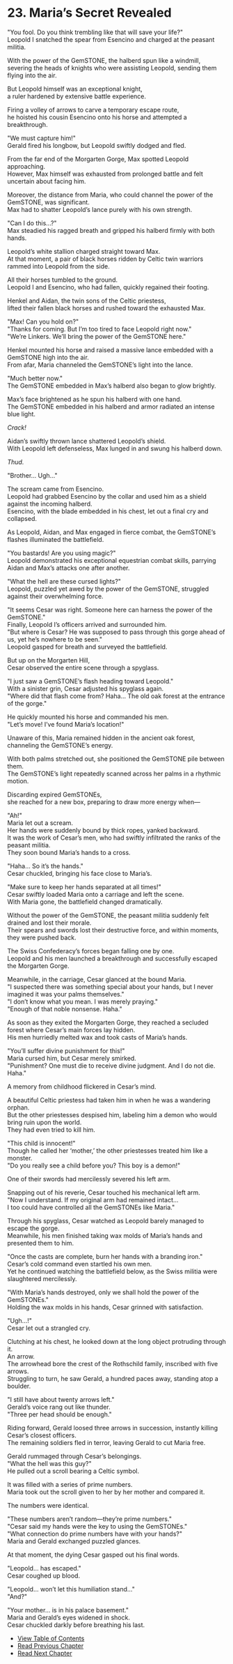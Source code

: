 # 23. Maria’s Secret Revealed   
      

"You fool. Do you think trembling like that will save your life?"   
Leopold I snatched the spear from Esencino and charged at the peasant militia.   

With the power of the GemSTONE, the halberd spun like a windmill,   
severing the heads of knights who were assisting Leopold, sending them flying into the air.   

But Leopold himself was an exceptional knight,   
a ruler hardened by extensive battle experience.   

Firing a volley of arrows to carve a temporary escape route,   
he hoisted his cousin Esencino onto his horse and attempted a breakthrough.   

"We must capture him!"   
Gerald fired his longbow, but Leopold swiftly dodged and fled.   

From the far end of the Morgarten Gorge, Max spotted Leopold approaching.   
However, Max himself was exhausted from prolonged battle and felt uncertain about facing him.   

Moreover, the distance from Maria, who could channel the power of the GemSTONE, was significant.   
Max had to shatter Leopold’s lance purely with his own strength.   

"Can I do this...?"   
Max steadied his ragged breath and gripped his halberd firmly with both hands.   

Leopold’s white stallion charged straight toward Max.   
At that moment, a pair of black horses ridden by Celtic twin warriors rammed into Leopold from the side.   

All their horses tumbled to the ground.   
Leopold I and Esencino, who had fallen, quickly regained their footing.   

Henkel and Aidan, the twin sons of the Celtic priestess,   
lifted their fallen black horses and rushed toward the exhausted Max.   

"Max! Can you hold on?"   
"Thanks for coming. But I’m too tired to face Leopold right now."   
"We’re Linkers. We’ll bring the power of the GemSTONE here."   

Henkel mounted his horse and raised a massive lance embedded with a GemSTONE high into the air.   
From afar, Maria channeled the GemSTONE’s light into the lance.   

"Much better now."   
The GemSTONE embedded in Max’s halberd also began to glow brightly.   

Max’s face brightened as he spun his halberd with one hand.   
The GemSTONE embedded in his halberd and armor radiated an intense blue light.   

*Crack!*   

Aidan’s swiftly thrown lance shattered Leopold’s shield.   
With Leopold left defenseless, Max lunged in and swung his halberd down.   

*Thud.*   

"Brother… Ugh…"   

The scream came from Esencino.   
Leopold had grabbed Esencino by the collar and used him as a shield against the incoming halberd.   
Esencino, with the blade embedded in his chest, let out a final cry and collapsed.   

As Leopold, Aidan, and Max engaged in fierce combat, the GemSTONE’s flashes illuminated the battlefield.   

"You bastards! Are you using magic?"   
Leopold demonstrated his exceptional equestrian combat skills, parrying Aidan and Max’s attacks one after another.   

"What the hell are these cursed lights?"   
Leopold, puzzled yet awed by the power of the GemSTONE, struggled against their overwhelming force.   

"It seems Cesar was right. Someone here can harness the power of the GemSTONE."   
Finally, Leopold I’s officers arrived and surrounded him.   
"But where is Cesar? He was supposed to pass through this gorge ahead of us, yet he’s nowhere to be seen."   
Leopold gasped for breath and surveyed the battlefield.   

But up on the Morgarten Hill,   
Cesar observed the entire scene through a spyglass.   

"I just saw a GemSTONE’s flash heading toward Leopold."   
With a sinister grin, Cesar adjusted his spyglass again.   
"Where did that flash come from? Haha... The old oak forest at the entrance of the gorge."   

He quickly mounted his horse and commanded his men.   
"Let’s move! I’ve found Maria’s location!"   

Unaware of this, Maria remained hidden in the ancient oak forest,   
channeling the GemSTONE’s energy.   

With both palms stretched out, she positioned the GemSTONE pile between them.   
The GemSTONE’s light repeatedly scanned across her palms in a rhythmic motion.   

Discarding expired GemSTONEs,   
she reached for a new box, preparing to draw more energy when—   

"Ah!"   
Maria let out a scream.   
Her hands were suddenly bound by thick ropes, yanked backward.   
It was the work of Cesar’s men, who had swiftly infiltrated the ranks of the peasant militia.   
They soon bound Maria’s hands to a cross.   

"Haha… So it’s the hands."   
Cesar chuckled, bringing his face close to Maria’s.   

"Make sure to keep her hands separated at all times!"   
Cesar swiftly loaded Maria onto a carriage and left the scene.   
With Maria gone, the battlefield changed dramatically.   

Without the power of the GemSTONE, the peasant militia suddenly felt drained and lost their morale.   
Their spears and swords lost their destructive force, and within moments, they were pushed back.   

The Swiss Confederacy’s forces began falling one by one.   
Leopold and his men launched a breakthrough and successfully escaped the Morgarten Gorge.   

Meanwhile, in the carriage, Cesar glanced at the bound Maria.   
"I suspected there was something special about your hands, but I never imagined it was your palms themselves."   
"I don’t know what you mean. I was merely praying."   
"Enough of that noble nonsense. Haha."   

As soon as they exited the Morgarten Gorge, they reached a secluded forest where Cesar’s main forces lay hidden.   
His men hurriedly melted wax and took casts of Maria’s hands.   

"You’ll suffer divine punishment for this!"   
Maria cursed him, but Cesar merely smirked.   
"Punishment? One must die to receive divine judgment. And I do not die. Haha."   

A memory from childhood flickered in Cesar’s mind.   

A beautiful Celtic priestess had taken him in when he was a wandering orphan.   
But the other priestesses despised him, labeling him a demon who would bring ruin upon the world.   
They had even tried to kill him.   

"This child is innocent!"   
Though he called her ‘mother,’ the other priestesses treated him like a monster.   
"Do you really see a child before you? This boy is a demon!"   

One of their swords had mercilessly severed his left arm.   

Snapping out of his reverie, Cesar touched his mechanical left arm.   
"Now I understand. If my original arm had remained intact…   
I too could have controlled all the GemSTONEs like Maria."   

Through his spyglass, Cesar watched as Leopold barely managed to escape the gorge.   
Meanwhile, his men finished taking wax molds of Maria’s hands and presented them to him.   

"Once the casts are complete, burn her hands with a branding iron."   
Cesar’s cold command even startled his own men.   
Yet he continued watching the battlefield below, as the Swiss militia were slaughtered mercilessly.   

"With Maria’s hands destroyed, only we shall hold the power of the GemSTONEs."   
Holding the wax molds in his hands, Cesar grinned with satisfaction.   

"Ugh…!"   
Cesar let out a strangled cry.   

Clutching at his chest, he looked down at the long object protruding through it.   
An arrow.   
The arrowhead bore the crest of the Rothschild family, inscribed with five arrows.   
Struggling to turn, he saw Gerald, a hundred paces away, standing atop a boulder.   

"I still have about twenty arrows left."   
Gerald’s voice rang out like thunder.   
"Three per head should be enough."   

Riding forward, Gerald loosed three arrows in succession, instantly killing Cesar’s closest officers.   
The remaining soldiers fled in terror, leaving Gerald to cut Maria free.   

Gerald rummaged through Cesar’s belongings.   
"What the hell was this guy?"   
He pulled out a scroll bearing a Celtic symbol.   

It was filled with a series of prime numbers.   
Maria took out the scroll given to her by her mother and compared it.   

The numbers were identical.   

"These numbers aren’t random—they’re prime numbers."   
"Cesar said my hands were the key to using the GemSTONEs."   
"What connection do prime numbers have with your hands?"   
Maria and Gerald exchanged puzzled glances.   

At that moment, the dying Cesar gasped out his final words.   

"Leopold… has escaped."   
Cesar coughed up blood.   

"Leopold… won’t let this humiliation stand…"   
"And?"   

"Your mother… is in his palace basement."   
Maria and Gerald’s eyes widened in shock.   
Cesar chuckled darkly before breathing his last.   

      

* [View Table of Contents](content_en.md)   
* [Read Previous Chapter](/01_gemston/EN/EN_21-22.md)  
* [Read Next Chapter](/01_gemston/EN/EN_24-25.md)  
